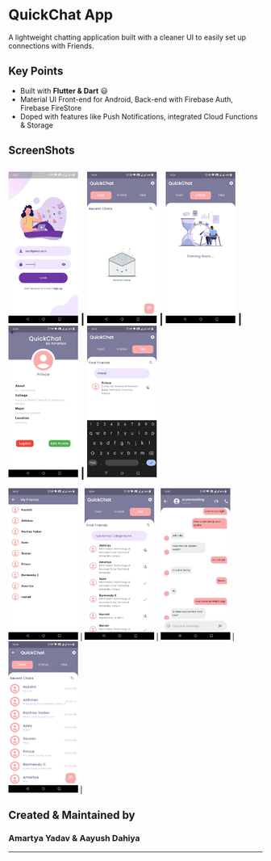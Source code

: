 # QuickChat App

A lightweight chatting application built with a cleaner UI to easily set up connections with Friends.

## Key Points

- Built with **Flutter & Dart** 😃
- Material UI Front-end for Android, Back-end with Firebase Auth, Firebase FireStore
- Doped with features like Push Notifications, integrated Cloud Functions & Storage

## ScreenShots

<img src="WhatsApp Image 2023-02-27 at 15.37.34.jpeg" height="300em" /> | <img src="WhatsApp Image 2023-02-27 at 15.37.34 (1).jpeg" height="300em" /> | <img src="WhatsApp Image 2023-02-27 at 15.37.34 (2).jpeg" height="300em" /> |  <img src="WhatsApp Image 2023-02-27 at 15.37.33.jpeg" height="300em" /> |
 <img src="WhatsApp Image 2023-02-27 at 15.37.35 (1).jpeg" height="300em" />
---
<img src="WhatsApp Image 2023-02-27 at 15.37.35 (2).jpeg" height="300em" /> | <img src="WhatsApp Image 2023-02-27 at 15.37.35.jpeg" height="300em" /> | <img src="WhatsApp Image 2023-02-27 at 15.37.36 (1).jpeg" height="300em" /> |
<img src="WhatsApp Image 2023-02-27 at 15.37.36.jpeg" height="300em" /> |

## Created & Maintained by

### **Amartya Yadav** & **Aayush Dahiya**
---
